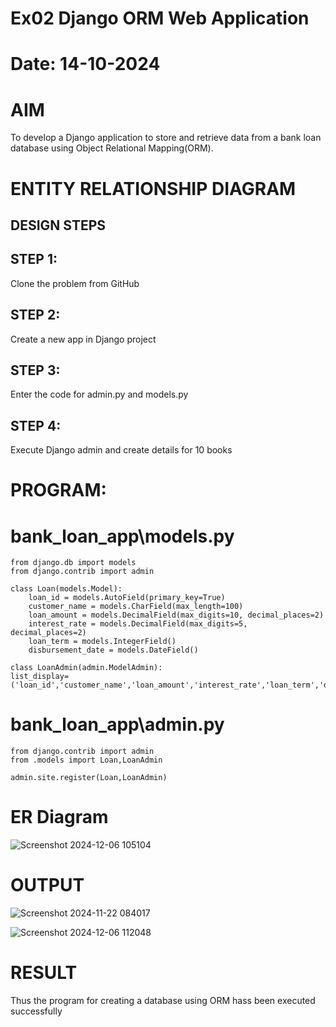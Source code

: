 # Ex02 Django ORM Web Application

# Date: 14-10-2024

# AIM
To develop a Django application to store and retrieve data from a bank loan database using Object Relational Mapping(ORM).

# ENTITY RELATIONSHIP DIAGRAM
## DESIGN STEPS
## STEP 1:
Clone the problem from GitHub

## STEP 2:
Create a new app in Django project

## STEP 3:
Enter the code for admin.py and models.py

## STEP 4:
Execute Django admin and create details for 10 books

# PROGRAM:

# bank_loan_app\models.py

    from django.db import models
    from django.contrib import admin
    
    class Loan(models.Model):
        loan_id = models.AutoField(primary_key=True)
        customer_name = models.CharField(max_length=100)
        loan_amount = models.DecimalField(max_digits=10, decimal_places=2)
        interest_rate = models.DecimalField(max_digits=5, decimal_places=2)
        loan_term = models.IntegerField()
        disbursement_date = models.DateField()
    
    class LoanAdmin(admin.ModelAdmin):
    list_display=('loan_id','customer_name','loan_amount','interest_rate','loan_term','disbursement_date')


# bank_loan_app\admin.py


    from django.contrib import admin
    from .models import Loan,LoanAdmin
    
    admin.site.register(Loan,LoanAdmin)

# ER Diagram

![Screenshot 2024-12-06 105104](https://github.com/user-attachments/assets/83fff316-ffff-49b9-b1eb-c85973527ae2)



# OUTPUT

![Screenshot 2024-11-22 084017](https://github.com/user-attachments/assets/e659a870-3123-45f5-8092-eb2d19064ad1)

![Screenshot 2024-12-06 112048](https://github.com/user-attachments/assets/dfba8e3f-8017-4ddf-9cb4-97b896e1d0c4)



# RESULT
Thus the program for creating a database using ORM hass been executed successfully
